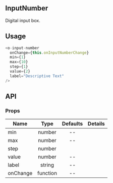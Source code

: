 ## InputNumber 

Digital input box.

## Usage

```js
<o-input-number
  onChange={this.onInputNumberChange}
  min={1}
  max={10}
  step={1}
  value={2}
  label="Descriptive Text"
/>
```

## API

### Props

|  **Name**  | **Type**        | **Defaults**  | **Details**  |
| ------------- |:-------------:|:-----:|:-------------:|
| min  | number|--  ||
| max  | number| -- |  |
| step | number   |    | |
| value | number| -- ||
| label | string| -- ||
| onChange | function| -- ||


